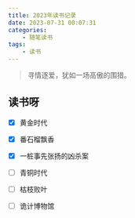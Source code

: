 ```yaml
---
title: 2023年读书记录
date: 2023-07-31 00:07:31
categories: 
    - 随笔读书
tags: 
    - 读书
---
```


>寻情逐爱，犹如一场高傲的围猎。


<!-- more -->

## 读书呀
- [x] 黄金时代 
- [x] 番石榴飘香  
- [x] 一桩事先张扬的凶杀案
- [ ] 青铜时代
- [ ] 枯枝败叶
- [ ] 诡计博物馆



 
